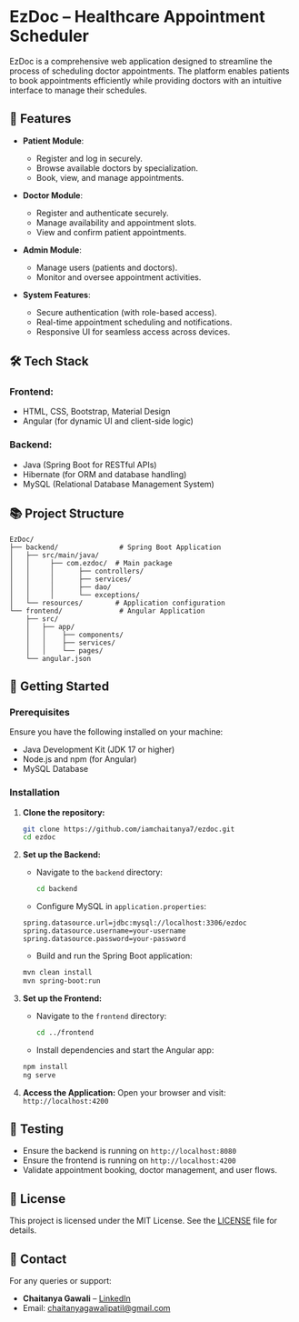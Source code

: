 # EzDoc – Healthcare Appointment Scheduler

EzDoc is a comprehensive web application designed to streamline the process of scheduling doctor appointments. The platform enables patients to book appointments efficiently while providing doctors with an intuitive interface to manage their schedules.

## 📌 Features

- **Patient Module**:

  - Register and log in securely.
  - Browse available doctors by specialization.
  - Book, view, and manage appointments.

- **Doctor Module**:

  - Register and authenticate securely.
  - Manage availability and appointment slots.
  - View and confirm patient appointments.

- **Admin Module**:

  - Manage users (patients and doctors).
  - Monitor and oversee appointment activities.

- **System Features**:

  - Secure authentication (with role-based access).
  - Real-time appointment scheduling and notifications.
  - Responsive UI for seamless access across devices.

## 🛠️ Tech Stack

### Frontend:

- HTML, CSS, Bootstrap, Material Design
- Angular (for dynamic UI and client-side logic)

### Backend:

- Java (Spring Boot for RESTful APIs)
- Hibernate (for ORM and database handling)
- MySQL (Relational Database Management System)

## 📚 Project Structure

```
EzDoc/
├── backend/               # Spring Boot Application
│   ├── src/main/java/
│   │     ├── com.ezdoc/  # Main package
│   │     │      ├── controllers/
│   │     │      ├── services/
│   │     │      ├── dao/
│   │     │      └── exceptions/
│   └── resources/        # Application configuration
└── frontend/              # Angular Application
    ├── src/
    │   ├── app/
    │   │    ├── components/
    │   │    ├── services/
    │   │    └── pages/
    └── angular.json
```

## 🚀 Getting Started

### Prerequisites

Ensure you have the following installed on your machine:

- Java Development Kit (JDK 17 or higher)
- Node.js and npm (for Angular)
- MySQL Database

### Installation

1. **Clone the repository:**

   ```bash
   git clone https://github.com/iamchaitanya7/ezdoc.git
   cd ezdoc
   ```

2. **Set up the Backend:**

   - Navigate to the `backend` directory:
     ```bash
     cd backend
     ```
   - Configure MySQL in `application.properties`:

   ```properties
   spring.datasource.url=jdbc:mysql://localhost:3306/ezdoc
   spring.datasource.username=your-username
   spring.datasource.password=your-password
   ```

   - Build and run the Spring Boot application:

   ```bash
   mvn clean install
   mvn spring-boot:run
   ```

3. **Set up the Frontend:**

   - Navigate to the `frontend` directory:
     ```bash
     cd ../frontend
     ```
   - Install dependencies and start the Angular app:

   ```bash
   npm install
   ng serve
   ```

4. **Access the Application:**
   Open your browser and visit: `http://localhost:4200`

## 🧪 Testing

- Ensure the backend is running on `http://localhost:8080`
- Ensure the frontend is running on `http://localhost:4200`
- Validate appointment booking, doctor management, and user flows.

## 📄 License

This project is licensed under the MIT License. See the [LICENSE](LICENSE) file for details.

## 📧 Contact

For any queries or support:

- **Chaitanya Gawali** – [LinkedIn](https://www.linkedin.com/in/chaitanya-gawali)
- Email: [chaitanyagawalipatil@gmail.com](mailto\:chaitanyagawalipatil@gmail.com)

